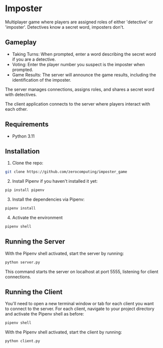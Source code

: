 # Imposter

Multiplayer game where players are assigned roles of either 'detective' or 'imposter'. Detectives know a secret word, imposters don't. 

## Gameplay
- Taking Turns: When prompted, enter a word describing the secret word if you are a detective.
- Voting: Enter the player number you suspect is the imposter when prompted.
- Game Results: The server will announce the game results, including the identification of the imposter.

 The server manages connections, assigns roles, and shares a secret word with detectives.

 The client application connects to the server where players interact with each other.

## Requirements

- Python 3.11

## Installation

1. Clone the repo:

```bash
git clone https://github.com/zerocomputing/imposter_game
```

2. Install Pipenv if you haven't installed it yet:
```bash
pip install pipenv
```

3. Install the dependencies via Pipenv:
```bash
pipenv install
```

4. Activate the environment
```bash
pipenv shell
```

## Running the Server
With the Pipenv shell activated, start the server by running:
```bash
python server.py
```

This command starts the server on localhost at port 5555, listening for client connections.

## Running the Client
You'll need to open a new terminal window or tab for each client you want to connect to the server. For each client, navigate to your project directory and activate the Pipenv shell as before:
```bash
pipenv shell
```

With the Pipenv shell activated, start the client by running:
```bash
python client.py
```
